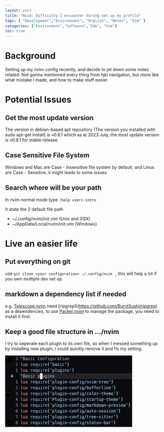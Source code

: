 ```yaml
---
layout: post
title: "Nvim: Difficulty I encounter during set up my profile"
tags: [ "Development","Environemnt", "English", "Notes", "Vim" ]
categories: ["Environment","Software","Ide", "Vim"]
toc: true
---
```


# Background
Setting up my nvim config recently, and decide to jot down some notes related. Not gonna mentioned every thing from hjkl navigation, but more like what mistake I made, and how to make stuff easier.

# Potential Issues
## Get the most update version
The version in debian-based apt repository (The version you installed with sudo apt-get install) is v0.6.1 which as at 2023 July, the most update version is v0.9.1 for stable release.

## Case Sensitive File System
Windows and Mac are Case - Insensitive file system by default, and Linux are Case - Sensitive, it might leads to some issues

## Search where will be your path 
In nvim normal mode type `:help vimrc-intro`

It state the 2 default file path
- ~/.config/nvim/init.vim         (Unix and OSX) 
- ~/AppData/Local/nvim/init.vim   (Windows) 

# Live an easier life
## Put everything on git

use `git clone <your configuration> ~/.config/nvim ` , this will help a lot if you own multiple dev set up. 
 
## markdown a dependency list if needed
e.g. [Telescope.nvim](https://github.com/nvim-telescope/telescope.nvim) need [ripgrep0(https://github.com/BurntSushi/ripgrep) as a dependencies, to use [Packer.nvim](https://github.com/wbthomason/packer.nvim) to manage the package, you need to install it first.

## Keep a good file structure in .../nvim

I try to seperate each plugin to its own file, so when I messed something up by installing new plugin, I could quickly remove it and fix my setting.

![init.vim](/assets/img/dev-environment/software/nvim/Initvim.PNG)
